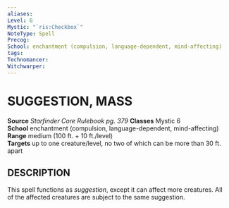 ```yaml
---
aliases: 
Level: 6
Mystic: "`ris:Checkbox`"
NoteType: Spell
Precog: 
School: enchantment (compulsion, language-dependent, mind-affecting)  
tags: 
Technomancer: 
Witchwarper: 
---
```

# SUGGESTION, MASS
**Source** _Starfinder Core Rulebook pg. 379_
**Classes** Mystic 6  
**School** enchantment (compulsion, language-dependent, mind-affecting)  
**Range** medium (100 ft. + 10 ft./level)  
**Targets** up to one creature/level, no two of which can be more than 30 ft. apart  

## DESCRIPTION

This spell functions as _suggestion_, except it can affect more creatures. All of the affected creatures are subject to the same suggestion.
